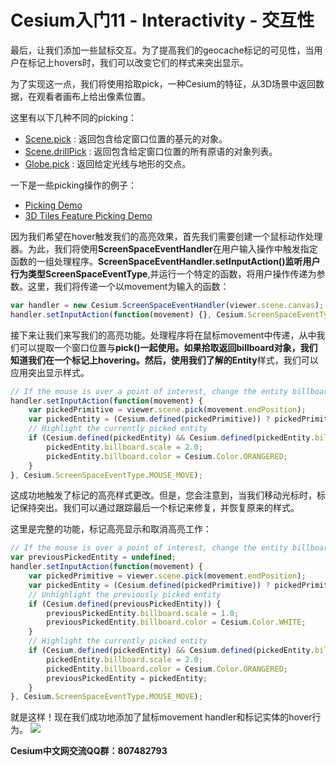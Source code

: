 # Cesium入门11 - Interactivity - 交互性
最后，让我们添加一些鼠标交互。为了提高我们的geocache标记的可见性，当用户在标记上hovers时，我们可以改变它们的样式来突出显示。

为了实现这一点，我们将使用拾取pick，一种Cesium的特征，从3D场景中返回数据，在观看者画布上给出像素位置。

这里有以下几种不同的picking：

- [Scene.pick](https://cesiumjs.org/Cesium/Build/Documentation/Scene.html#pick) : 返回包含给定窗口位置的基元的对象。
- [Scene.drillPick](https://cesiumjs.org/Cesium/Build/Documentation/Scene.html#drillPick) : 返回包含给定窗口位置的所有原语的对象列表。
- [Globe.pick](https://cesiumjs.org/Cesium/Build/Documentation/Globe.html?classFilter=globe#pick) : 返回给定光线与地形的交点。

一下是一些picking操作的例子：
- [Picking Demo](https://cesiumjs.org/Cesium/Build/Apps/Sandcastle/index.html?src=Picking.html&label=Showcases)
- [3D Tiles Feature Picking Demo](https://cesiumjs.org/Cesium/Build/Apps/Sandcastle/index.html?src=3D%20Tiles%20Feature%20Picking.html&label=3D%20Tiles)

因为我们希望在hover触发我们的高亮效果，首先我们需要创建一个鼠标动作处理器。为此，我们将使用**ScreenSpaceEventHandler**在用户输入操作中触发指定函数的一组处理程序。**ScreenSpaceEventHandler.setInputAction()**监听用户行为类型**ScreenSpaceEventType**,并运行一个特定的函数，将用户操作传递为参数。这里，我们将传递一个以movement为输入的函数：
```javascript
var handler = new Cesium.ScreenSpaceEventHandler(viewer.scene.canvas);
handler.setInputAction(function(movement) {}, Cesium.ScreenSpaceEventType.MOUSE_MOVE);
```

接下来让我们来写我们的高亮功能。处理程序将在鼠标movement中传递，从中我们可以提取一个窗口位置与**pick()**一起使用。如果拾取返回billboard对象，我们知道我们在一个标记上hovering。然后，使用我们了解的**Entity**样式，我们可以应用突出显示样式。

```javascript
// If the mouse is over a point of interest, change the entity billboard scale and color
handler.setInputAction(function(movement) {
    var pickedPrimitive = viewer.scene.pick(movement.endPosition);
    var pickedEntity = (Cesium.defined(pickedPrimitive)) ? pickedPrimitive.id : undefined;
    // Highlight the currently picked entity
    if (Cesium.defined(pickedEntity) && Cesium.defined(pickedEntity.billboard)) {
        pickedEntity.billboard.scale = 2.0;
        pickedEntity.billboard.color = Cesium.Color.ORANGERED;
    }
}, Cesium.ScreenSpaceEventType.MOUSE_MOVE);
```

这成功地触发了标记的高亮样式更改。但是，您会注意到，当我们移动光标时，标记保持突出。我们可以通过跟踪最后一个标记来修复，并恢复原来的样式。

这里是完整的功能，标记高亮显示和取消高亮工作：
```javascript
// If the mouse is over a point of interest, change the entity billboard scale and color
var previousPickedEntity = undefined;
handler.setInputAction(function(movement) {
    var pickedPrimitive = viewer.scene.pick(movement.endPosition);
    var pickedEntity = (Cesium.defined(pickedPrimitive)) ? pickedPrimitive.id : undefined;
    // Unhighlight the previously picked entity
    if (Cesium.defined(previousPickedEntity)) {
        previousPickedEntity.billboard.scale = 1.0;
        previousPickedEntity.billboard.color = Cesium.Color.WHITE;
    }
    // Highlight the currently picked entity
    if (Cesium.defined(pickedEntity) && Cesium.defined(pickedEntity.billboard)) {
        pickedEntity.billboard.scale = 2.0;
        pickedEntity.billboard.color = Cesium.Color.ORANGERED;
        previousPickedEntity = pickedEntity;
    }
}, Cesium.ScreenSpaceEventType.MOUSE_MOVE);
```
就是这样！现在我们成功地添加了鼠标movement handler和标记实体的hover行为。
![](https://i.loli.net/2018/08/16/5b7522a7bda8e.jpg)

**Cesium中文网交流QQ群：807482793**